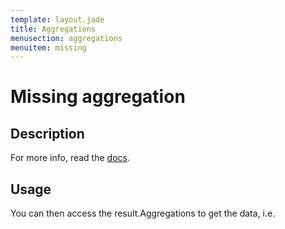 ```yaml
---
template: layout.jade
title: Aggregations
menusection: aggregations
menuitem: missing
---
```



# Missing aggregation

## Description

For more info, read the [docs]().

## Usage



You can then access the result.Aggregations to get the data, i.e.

